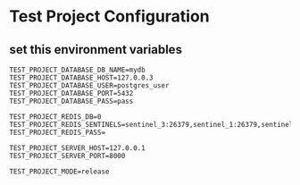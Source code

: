 # Test Project Configuration

## set this environment variables

    TEST_PROJECT_DATABASE_DB_NAME=mydb
    TEST_PROJECT_DATABASE_HOST=127.0.0.3
    TEST_PROJECT_DATABASE_USER=postgres_user
    TEST_PROJECT_DATABASE_PORT=5432
    TEST_PROJECT_DATABASE_PASS=pass

    TEST_PROJECT_REDIS_DB=0
    TEST_PROJECT_REDIS_SENTINELS=sentinel_3:26379,sentinel_1:26379,sentinel_2:26379
    TEST_PROJECT_REDIS_PASS=

    TEST_PROJECT_SERVER_HOST=127.0.0.1
    TEST_PROJECT_SERVER_PORT=8000

    TEST_PROJECT_MODE=release
